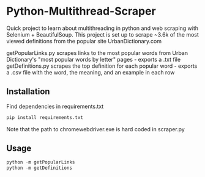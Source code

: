 # Python-Multithread-Scraper
Quick project to learn about multithreading in python and web scraping with Selenium + BeautifulSoup.
This project is set up to scrape ~3.6k of the most viewed definitions from the popular site UrbanDictionary.com

getPopularLinks.py scrapes links to the most popular words from Urban Dictionary's "most popular words by letter" pages - exports a .txt file
getDefinitions.py scrapes the top definition for each popular word - exports a .csv file with the word, the meaning, and an example in each row

## Installation
Find dependencies in requirements.txt

```bash
pip install requirements.txt
```

Note that the path to chromewebdriver.exe is hard coded in scraper.py

## Usage

```python
python -m getPopularLinks
python -m getDefinitions
```
